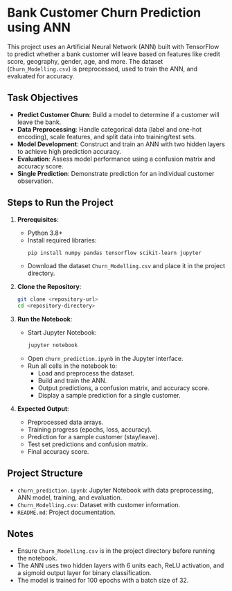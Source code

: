 
# Bank Customer Churn Prediction using ANN

This project uses an Artificial Neural Network (ANN) built with TensorFlow to predict whether a bank customer will leave based on features like credit score, geography, gender, age, and more. The dataset (`Churn_Modelling.csv`) is preprocessed, used to train the ANN, and evaluated for accuracy.

## Task Objectives
- **Predict Customer Churn**: Build a model to determine if a customer will leave the bank.
- **Data Preprocessing**: Handle categorical data (label and one-hot encoding), scale features, and split data into training/test sets.
- **Model Development**: Construct and train an ANN with two hidden layers to achieve high prediction accuracy.
- **Evaluation**: Assess model performance using a confusion matrix and accuracy score.
- **Single Prediction**: Demonstrate prediction for an individual customer observation.

## Steps to Run the Project
1. **Prerequisites**:
   - Python 3.8+
   - Install required libraries:
     ```bash
     pip install numpy pandas tensorflow scikit-learn jupyter
     ```
   - Download the dataset `Churn_Modelling.csv` and place it in the project directory.

2. **Clone the Repository**:
   ```bash
   git clone <repository-url>
   cd <repository-directory>
   ```

3. **Run the Notebook**:
   - Start Jupyter Notebook:
     ```bash
     jupyter notebook
     ```
   - Open `churn_prediction.ipynb` in the Jupyter interface.
   - Run all cells in the notebook to:
     - Load and preprocess the dataset.
     - Build and train the ANN.
     - Output predictions, a confusion matrix, and accuracy score.
     - Display a sample prediction for a single customer.

4. **Expected Output**:
   - Preprocessed data arrays.
   - Training progress (epochs, loss, accuracy).
   - Prediction for a sample customer (stay/leave).
   - Test set predictions and confusion matrix.
   - Final accuracy score.

## Project Structure
- `churn_prediction.ipynb`: Jupyter Notebook with data preprocessing, ANN model, training, and evaluation.
- `Churn_Modelling.csv`: Dataset with customer information.
- `README.md`: Project documentation.

## Notes
- Ensure `Churn_Modelling.csv` is in the project directory before running the notebook.
- The ANN uses two hidden layers with 6 units each, ReLU activation, and a sigmoid output layer for binary classification.
- The model is trained for 100 epochs with a batch size of 32.

